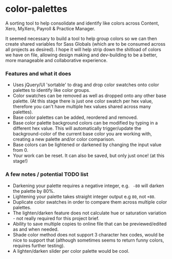 # color-palettes
A sorting tool to help consolidate and identify like colors across Content, Xero,
MyXero, Payroll &amp; Practice Manager.

It seemed necessary to build a tool to help group colors so we can then create
shared variables for Sass Globals (which are to be consumed across all projects as desired).
I hope it will help strip down the shitload of colors we have on file,
allowing design making and dev-building to be a better, more manageable and
collaborative experience.

### Features and what it does
- Uses jQuery/UI 'sortable' to drag and drop color swatches onto color palettes
to identify like color groups.
- Color swatches can be removed as well as dropped onto any other base palette.
(At this stage there is just one color swatch per hex value, therefore you can't
have multiple hex values shared across many palettes).
- Base color palettes can be added, reordered and removed.
- Base color palette background colors can be modified by typing in a different
hex value. This will automatically trigger/update the background-color of the
current base color you are working with, creating a new palette and/or color comparison.
- Base colors can be lightened or darkened by changing the input value from 0.
- Your work can be reset. It can also be saved, but only just once! (at this stage!)

### A few notes / potential TODO list
- Darkening your palette requires a negative integer, e.g. ` -80` will darken the
palette by 80%.
- Lightening your palette takes straight integer output e.g `80`, not `+80`.
- Duplicate color swatches in order to compare them across multiple color palettes.
- The lighten/darken feature does not calculate hue or saturation variation -
not really required for this project brief.
- Ability to save multiple copies to online file that can be previewed/edited
as and when needed.
- Shade color method does not support 3 character hex codes, would be nice to
support that (although sometimes seems to return funny colors, requires further
testing).
- A lighten/darken slider per color palette would be cool.
